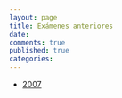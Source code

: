 ```yaml
---
layout: page
title: Exámenes anteriores
date:  
comments: true
published: true
categories: 
---
```


-   [2007](https://github.com/rvf0068/pagina-olimpiada/blob/master/pdfs/ExamenHidalgo2007.pdf?raw=true)
